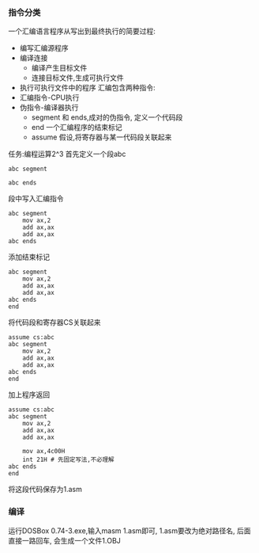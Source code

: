 ### 指令分类
一个汇编语言程序从写出到最终执行的简要过程:
* 编写汇编源程序
* 编译连接
  * 编译产生目标文件
  * 连接目标文件,生成可执行文件
* 执行可执行文件中的程序
汇编包含两种指令:
* 汇编指令-CPU执行
* 伪指令-编译器执行
  * segment 和 ends,成对的伪指令, 定义一个代码段
  * end 一个汇编程序的结束标记
  * assume 假设,将寄存器与某一代码段关联起来

任务:编程运算2^3
首先定义一个段abc
```text
abc segment

abc ends
```
段中写入汇编指令
```text
abc segment
    mov ax,2
    add ax,ax
    add ax,ax
abc ends
```
添加结束标记
```text
abc segment
    mov ax,2
    add ax,ax
    add ax,ax
abc ends
end
```
将代码段和寄存器CS关联起来
```text
assume cs:abc
abc segment
    mov ax,2
    add ax,ax
    add ax,ax
abc ends
end
```
加上程序返回
```text
assume cs:abc
abc segment
    mov ax,2
    add ax,ax
    add ax,ax
    
    mov ax,4c00H
    int 21H # 先固定写法,不必理解
abc ends
end
```

将这段代码保存为1.asm
### 编译
运行DOSBox 0.74-3.exe,输入masm 1.asm即可, 1.asm要改为绝对路径名, 后面直接一路回车, 会生成一个文件1.OBJ